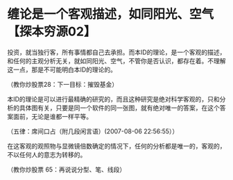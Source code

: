# 缠论是一个客观描述，如同阳光、空气【探本穷源02】

投资，就当独行客，所有事情都自己去承担。而本ID的理论，是一个客观的描述，和任何的主观分析无关，就如同阳光、空气，不管你是否认识，都存在着。不理解这一点，那是不可能明白本ID的理论的。

（教你炒股票28：下一目标：摧毁基金）


本ID的理论是可以进行最精确的研究的，而且这种研究是绝对科学客观的，只和分析的具体图有关，只要是同一个软件的同一张图，就有绝对唯一的答案，在这个答案面前，无论是谁都一样平等。

（五律：席间口占（附几段闲言语）(2007-08-06 22:56:55））


在这客观的观照物与显微镜倍数确定的情况下，任何的分析都是唯一的，客观的，不以任何人的意志为转移的。

（教你炒股票 65：再说说分型、笔、线段）